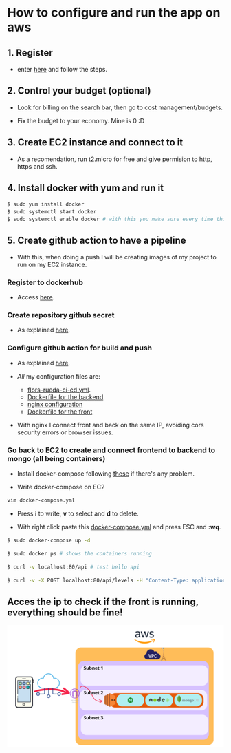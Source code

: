 # How to configure and run the app on aws

## 1. Register
- enter [here](signin.aws.amazon.com) and follow the steps.

## 2. Control your budget (optional)

- Look for billing on the search bar, then go to cost management/budgets.

- Fix the budget to your economy. Mine is 0 :D

## 3. Create EC2 instance and connect to it

- As a recomendation, run t2.micro for free and give permision to http, https and ssh.

## 4. Install docker with yum and run it
```sh
$ sudo yum install docker
$ sudo systemctl start docker
$ sudo systemctl enable docker # with this you make sure every time this instance runs it starts docker automatically
```

## 5. Create github action to have a pipeline

- With this, when doing a push I will be creating images of my project to run on my EC2 instance.

### Register to dockerhub

- Access [here](https://hub.docker.com/).

### Create repository github secret
- As explained [here](https://github.com/docker/login-action#docker-hub).

### Configure github action for build and push
- As explained [here](https://github.com/docker/build-push-action).
- *All* my configuration files are:
    - [flors-rueda-ci-cd.yml](../../../../../.github/workflows/flors-rueda-ci-cd.yml).
    - [Dockerfile for the backend](../docker/api/Dockerfile)
    - [nginx configuration](../docker/nginx/nginx.conf)
    - [Dockerfile for the front](../docker/nginx/Dockerfile)

- With nginx I connect front and back on the same IP, avoiding cors security errors or browser issues.

### Go back to EC2 to create and connect frontend to backend to mongo (all being containers)

- Install docker-compose following [these](https://stackoverflow.com/questions/36685980/why-is-docker-installed-but-not-docker-compose) if there's any problem.

- Write docker-compose on EC2

```sh
vim docker-compose.yml
```
- Press **i** to write, **v** to select and **d** to delete.

- With right click paste this [docker-compose.yml](../docker/docker-compose.yml) and press ESC and **:wq**.

```sh
$ sudo docker-compose up -d
```
```sh
$ sudo docker ps # shows the containers running
```

```sh
$ curl -v localhost:80/api # test hello api
```
```sh
$ curl -v -X POST localhost:80/api/levels -H "Content-Type: application/json" -d '{"name": "curlTest", "layout": [["empty", "bomb", "stonks", "empty", "dirt", "bomb", "dirt", "empty", "start"]], "id": "id-ex1"}'  # test post to api
```
## Acces the ip to check if the front is running, everything should be fine!




![](./img/aws.png)
